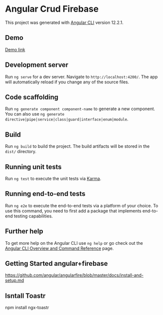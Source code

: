 # Angular Crud Firebase

This project was generated with [Angular CLI](https://github.com/angular/angular-cli) version 12.2.1.

## Demo 

[Demo link](https://crud-angular-firebase-poc.netlify.app)


## Development server

Run `ng serve` for a dev server. Navigate to `http://localhost:4200/`. The app will automatically reload if you change any of the source files.

## Code scaffolding

Run `ng generate component component-name` to generate a new component. You can also use `ng generate directive|pipe|service|class|guard|interface|enum|module`.

## Build

Run `ng build` to build the project. The build artifacts will be stored in the `dist/` directory.

## Running unit tests

Run `ng test` to execute the unit tests via [Karma](https://karma-runner.github.io).

## Running end-to-end tests

Run `ng e2e` to execute the end-to-end tests via a platform of your choice. To use this command, you need to first add a package that implements end-to-end testing capabilities.

## Further help

To get more help on the Angular CLI use `ng help` or go check out the [Angular CLI Overview and Command Reference](https://angular.io/cli) page.


## Getting Started angular+firebase
https://github.com/angular/angularfire/blob/master/docs/install-and-setup.md

## Isntall Toastr
npm install ngx-toastr
